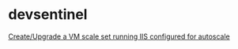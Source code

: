 # devsentinel

[Create/Upgrade a VM scale set running IIS configured for autoscale](https://github.com/Azure/azure-quickstart-templates/tree/master/demos/vmss-windows-webapp-dsc-autoscale)